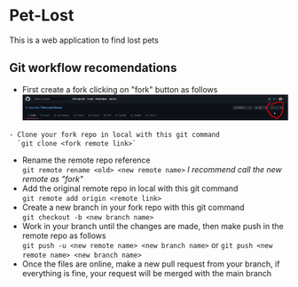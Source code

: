 # Pet-Lost
This is a web application to find lost pets

## Git workflow recomendations

- First create a fork clicking on "fork" button as follows  
![](images/fork.png)  
~~~
- Clone your fork repo in local with this git command  
  `git clone <fork remote link>`
~~~
- Rename the remote repo reference  
  `git remote rename <old> <new remote name>` 
  _I recommend call the new remote as "fork"_  
- Add the original remote repo in local with this git command    
  `git remote add origin <remote link>`
- Create a new branch in your fork repo with this git command     
  `git checkout -b <new branch name>`  
- Work in your branch until the changes are made, then make push in the remote repo as follows  
  `git push -u <new remote name> <new branch name>` or `git push <new remote name> <new branch name>`   
- Once the files are online, make a new pull request from your branch, if everything is fine, your request will be merged with the main branch

